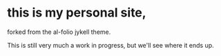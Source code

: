 # this is my personal site,
forked from the al-folio jykell theme.

This is still very much a work in progress, but we'll see where it ends up.
